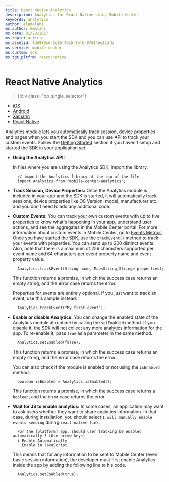 ```yaml
---
title: React Native Analytics
description: Analytics for React Native using Mobile Center
keywords: analytics
author: elamalani
ms.author: emalani
ms.date: 01/20/2017
ms.topic: article
ms.assetid: fde989ce-6c8b-4ec5-9efb-07d14bc22afb
ms.service: mobile-center
ms.custom: sdk
ms.tgt_pltfrm: react-native
---
```


# React Native Analytics

> [!div class="op_single_selector"]
- [iOS](ios.md)
- [Android](android.md)
- [Xamarin](xamarin.md)
- [React Native](react-native.md)

Analytics module lets you automatically track session, device properties and pages when you start the SDK and you can use API to track your custom events. Follow the [Getting Started](~/sdk/react-native/getting-started#2-add-Mobile-Center-sdk-modules) section if you haven't setup and started the SDK in your application yet.

* **Using the Analytics API:**

   In files where you are using the Analytics SDK, import the library.

        // import the Analytics library at the top of the file
        import Analytics from "mobile-center-analytics";

* **Track Session, Device Properties:**  Once the Analytics module is included in your app and the SDK is started, it will automatically track sessions, device properties like OS Version, model, manufacturer etc. and you don’t need to add any additional code.

* **Custom Events:** You can track your own custom events with up to five properties to know what's happening in your app, understand user actions, and see the aggregates in the Mobile Center portal. For more information about custom events in Mobile Center, go to [Events Metrics](~/analytics/understand-events). Once you have started the SDK, use the `trackEvent()` method to track your events with properties. You can send up to 200 distinct events. Also, note that there is a maximum of 256 characters supported per event name and 64 characters per event property name and event property value.

        Analytics.trackEvent(String name, Map<String,String> properties);

    This function returns a promise, in which the success case returns an empty string, and the error case returns the error.

    Properties for events are entirely optional. If you just want to track an event, use this sample instead:

        Analytics.trackEvent("My first event");

* **Enable or disable Analytics:**  You can change the enabled state of the Analytics module at runtime by calling the `setEnabled` method. If you disable it, the SDK will not collect any more analytics information for the app. To re-enable it, pass `true` as a parameter in the same method.

        Analytics.setEnabled(false);

    This function returns a promise, in which the success case returns an empty string, and the error case returns the error.

    You can also check if the module is enabled or not using the `isEnabled` method:

        boolean isEnabled = Analytics.isEnabled();

    This function returns a promise, in which the success case returns a `boolean`, and the error case returns the error.

* <a name="enable-javascript"></a>**Wait for JS to enable analytics:** In some cases, an application may want to ask users whether they want to share analytics information. In that case, during installation, you should select `I will manually enable events sending` during `react-native link`.

        For the [platform] app, should user tracking be enabled automatically ? (Use arrow keys)
        ❯ Enable Automatically
          Enable in JavaScript

    This means that for any information to be sent to Mobile Center (even basic session information), the developer must first enable Analytics inside the app by adding the following line to his code.

        Analytics.setEnabled(true);
